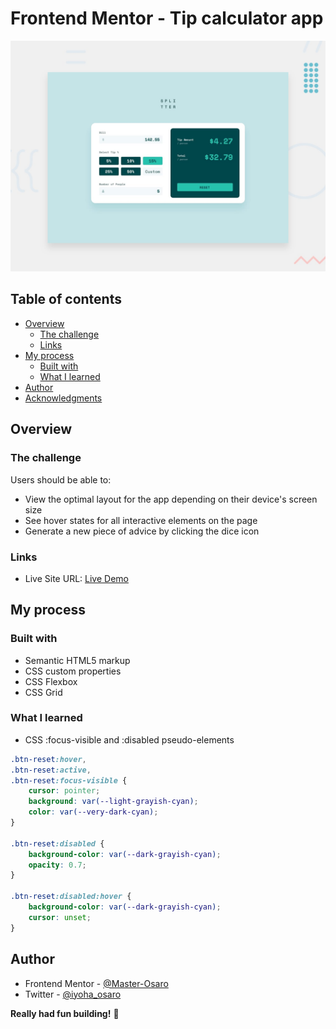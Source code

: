 # Frontend Mentor - Tip calculator app

![Design preview for the Tip calculator app coding challenge](./design/desktop-preview.jpg)

## Table of contents

- [Overview](#overview)
  - [The challenge](#the-challenge)
  - [Links](#links)
- [My process](#my-process)
  - [Built with](#built-with)
  - [What I learned](#what-i-learned)
- [Author](#author)
- [Acknowledgments](#acknowledgments)


## Overview

### The challenge

Users should be able to:

- View the optimal layout for the app depending on their device's screen size
- See hover states for all interactive elements on the page
- Generate a new piece of advice by clicking the dice icon


### Links

- Live Site URL: [Live Demo](#)

## My process

### Built with

- Semantic HTML5 markup
- CSS custom properties
- CSS Flexbox
- CSS Grid


### What I learned

- CSS :focus-visible and :disabled pseudo-elements

```css
.btn-reset:hover,
.btn-reset:active,
.btn-reset:focus-visible {
    cursor: pointer;
    background: var(--light-grayish-cyan);
    color: var(--very-dark-cyan);
}

.btn-reset:disabled {
    background-color: var(--dark-grayish-cyan);
    opacity: 0.7;
}

.btn-reset:disabled:hover {
    background-color: var(--dark-grayish-cyan);
    cursor: unset;
}

```


## Author
- Frontend Mentor - [@Master-Osaro](https://www.frontendmentor.io/profile/yourusername)
- Twitter - [@iyoha_osaro](https://www.twitter.com/yourusername)


**Really had fun building!** 🚀
